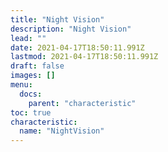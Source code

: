 ```yaml
---
title: "Night Vision"
description: "Night Vision"
lead: ""
date: 2021-04-17T18:50:11.991Z
lastmod: 2021-04-17T18:50:11.991Z
draft: false
images: []
menu:
  docs:
    parent: "characteristic"
toc: true
characteristic:
  name: "NightVision"
---
```

